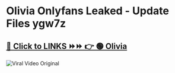 
 # Olivia Onlyfans Leaked - Update Files ygw7z

## <h2><a href="https://clipsfans.com/Olivia&ref=git">🔗 Click to LINKS ⏩⏩ 👉 🟢 Olivia </a></h2>

<a href="https://clipsfans.com/Olivia&ref=git" rel="nofollow" data-target="animated-image.originalLink"><img src="https://i.ibb.co.com/xMMVF88/686577567.gif" alt="Viral Video Original" style="max-width: 100%; display: inline-block;" data-target="animated-image.originalImage"></a>


